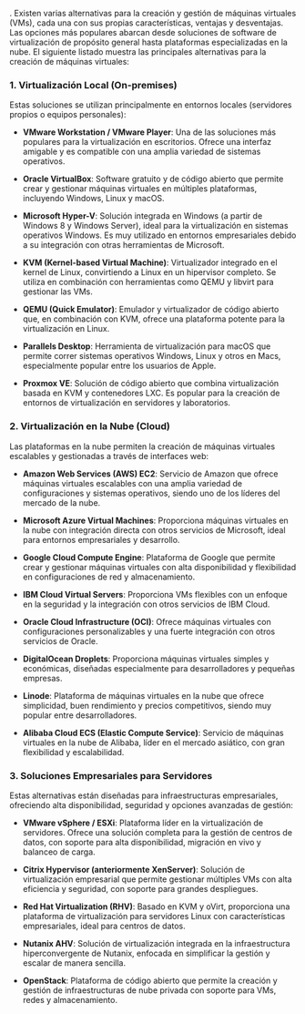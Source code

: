 .
Existen varias alternativas para la creación y gestión de máquinas virtuales (VMs), cada una con sus propias características, ventajas y desventajas. Las opciones más populares abarcan desde soluciones de software de virtualización de propósito general hasta plataformas especializadas en la nube. El siguiente listado muestra las principales alternativas para la creación de máquinas virtuales:

### **1. Virtualización Local (On-premises)**

Estas soluciones se utilizan principalmente en entornos locales (servidores propios o equipos personales):

- **VMware Workstation / VMware Player**: Una de las soluciones más populares para la virtualización en escritorios. Ofrece una interfaz amigable y es compatible con una amplia variedad de sistemas operativos.
  
- **Oracle VirtualBox**: Software gratuito y de código abierto que permite crear y gestionar máquinas virtuales en múltiples plataformas, incluyendo Windows, Linux y macOS.

- **Microsoft Hyper-V**: Solución integrada en Windows (a partir de Windows 8 y Windows Server), ideal para la virtualización en sistemas operativos Windows. Es muy utilizado en entornos empresariales debido a su integración con otras herramientas de Microsoft.

- **KVM (Kernel-based Virtual Machine)**: Virtualizador integrado en el kernel de Linux, convirtiendo a Linux en un hipervisor completo. Se utiliza en combinación con herramientas como QEMU y libvirt para gestionar las VMs.

- **QEMU (Quick Emulator)**: Emulador y virtualizador de código abierto que, en combinación con KVM, ofrece una plataforma potente para la virtualización en Linux.

- **Parallels Desktop**: Herramienta de virtualización para macOS que permite correr sistemas operativos Windows, Linux y otros en Macs, especialmente popular entre los usuarios de Apple.

- **Proxmox VE**: Solución de código abierto que combina virtualización basada en KVM y contenedores LXC. Es popular para la creación de entornos de virtualización en servidores y laboratorios.

### **2. Virtualización en la Nube (Cloud)**

Las plataformas en la nube permiten la creación de máquinas virtuales escalables y gestionadas a través de interfaces web:

- **Amazon Web Services (AWS) EC2**: Servicio de Amazon que ofrece máquinas virtuales escalables con una amplia variedad de configuraciones y sistemas operativos, siendo uno de los líderes del mercado de la nube.

- **Microsoft Azure Virtual Machines**: Proporciona máquinas virtuales en la nube con integración directa con otros servicios de Microsoft, ideal para entornos empresariales y desarrollo.

- **Google Cloud Compute Engine**: Plataforma de Google que permite crear y gestionar máquinas virtuales con alta disponibilidad y flexibilidad en configuraciones de red y almacenamiento.

- **IBM Cloud Virtual Servers**: Proporciona VMs flexibles con un enfoque en la seguridad y la integración con otros servicios de IBM Cloud.

- **Oracle Cloud Infrastructure (OCI)**: Ofrece máquinas virtuales con configuraciones personalizables y una fuerte integración con otros servicios de Oracle.

- **DigitalOcean Droplets**: Proporciona máquinas virtuales simples y económicas, diseñadas especialmente para desarrolladores y pequeñas empresas.

- **Linode**: Plataforma de máquinas virtuales en la nube que ofrece simplicidad, buen rendimiento y precios competitivos, siendo muy popular entre desarrolladores.

- **Alibaba Cloud ECS (Elastic Compute Service)**: Servicio de máquinas virtuales en la nube de Alibaba, líder en el mercado asiático, con gran flexibilidad y escalabilidad.

### **3. Soluciones Empresariales para Servidores**

Estas alternativas están diseñadas para infraestructuras empresariales, ofreciendo alta disponibilidad, seguridad y opciones avanzadas de gestión:

- **VMware vSphere / ESXi**: Plataforma líder en la virtualización de servidores. Ofrece una solución completa para la gestión de centros de datos, con soporte para alta disponibilidad, migración en vivo y balanceo de carga.

- **Citrix Hypervisor (anteriormente XenServer)**: Solución de virtualización empresarial que permite gestionar múltiples VMs con alta eficiencia y seguridad, con soporte para grandes despliegues.

- **Red Hat Virtualization (RHV)**: Basado en KVM y oVirt, proporciona una plataforma de virtualización para servidores Linux con características empresariales, ideal para centros de datos.

- **Nutanix AHV**: Solución de virtualización integrada en la infraestructura hiperconvergente de Nutanix, enfocada en simplificar la gestión y escalar de manera sencilla.

- **OpenStack**: Plataforma de código abierto que permite la creación y gestión de infraestructuras de nube privada con soporte para VMs, redes y almacenamiento.
